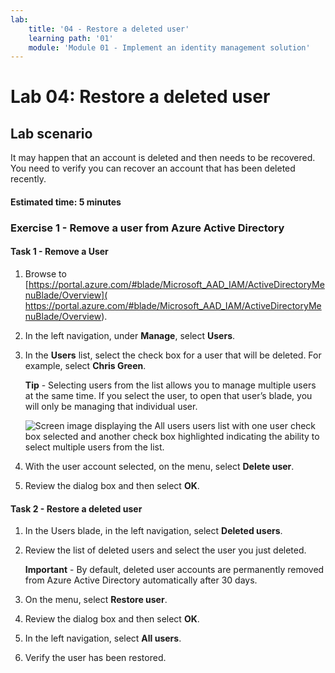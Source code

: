 ```yaml
---
lab:
    title: '04 - Restore a deleted user'
    learning path: '01'
    module: 'Module 01 - Implement an identity management solution'
---
```


# Lab 04: Restore a deleted user

## Lab scenario

It may happen that an account is deleted and then needs to be recovered. You need to verify you can recover an account that has been deleted recently.

#### Estimated time: 5 minutes

### Exercise 1 - Remove a user from Azure Active Directory

#### Task 1 - Remove a User

1. Browse to [https://portal.azure.com/#blade/Microsoft_AAD_IAM/ActiveDirectoryMenuBlade/Overview]( https://portal.azure.com/#blade/Microsoft_AAD_IAM/ActiveDirectoryMenuBlade/Overview).

2. In the left navigation, under **Manage**, select **Users**.

3. In the **Users** list, select the check box for a user that will be deleted. For example, select **Chris Green**.

    **Tip** - Selecting users from the list allows you to manage multiple users at the same time. If you select the user, to open that user’s blade, you will only be managing that individual user.

    ![Screen image displaying the All users users list with one user check box selected and another check box highlighted indicating the ability to select multiple users from the list.](./media/lp1-mod2-remove-user.png)

4. With the user account selected, on the menu, select **Delete user**.

5. Review the dialog box and then select **OK**.

#### Task 2 - Restore a deleted user

1. In the Users blade, in the left navigation, select **Deleted users**.

2. Review the list of deleted users and select the user you just deleted.

    **Important** - By default, deleted user accounts are permanently removed from Azure Active Directory automatically after 30 days.

3. On the menu, select **Restore user**.

4. Review the dialog box and then select **OK**.

5. In the left navigation, select **All users**.

6. Verify the user has been restored.
